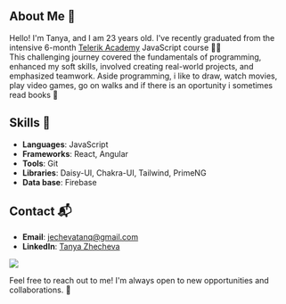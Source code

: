 
## About Me :wave:

Hello! I'm Tanya, and I am 23 years old. I've recently graduated from the intensive 6-month [Telerik Academy](https://www.telerikacademy.com/) JavaScript course :woman_technologist: <br> This challenging journey covered the fundamentals of programming, enhanced my soft skills, involved creating real-world projects, and emphasized teamwork.
Aside programming, i like to draw, watch movies, play video games, go on walks and if there is an oportunity i sometimes read books 📖

## Skills :rocket:

- **Languages**: JavaScript
- **Frameworks**: React, Angular
- **Tools**: Git
- **Libraries**: Daisy-UI, Chakra-UI, Tailwind, PrimeNG
- **Data base**: Firebase


## Contact :mailbox_with_mail:

- **Email**: jechevatanq@gmail.com
- **LinkedIn**: [Tanya Zhecheva](https://www.linkedin.com/in/tanya-zhecheva/)


<picture>
  <source
    srcset="https://github-readme-stats.vercel.app/api?username=TanyaZhecheva&show_icons=true&theme=dark&title_color=ff69b4&text_color=ff69b4"
    media="(prefers-color-scheme: dark)"
  />
  <source
    srcset="https://github-readme-stats.vercel.app/api?username=TanyaZhecheva&show_icons=true&title_color=ff69b4&text_color=000000"
    media="(prefers-color-scheme: light), (prefers-color-scheme: no-preference)"
  />
  <img src="https://github-readme-stats.vercel.app/api?username=TanyaZhecheva&show_icons=true&title_color=ff69b4&text_color=000000" />
</picture>


Feel free to reach out to me! I'm always open to new opportunities and collaborations. :handshake:
